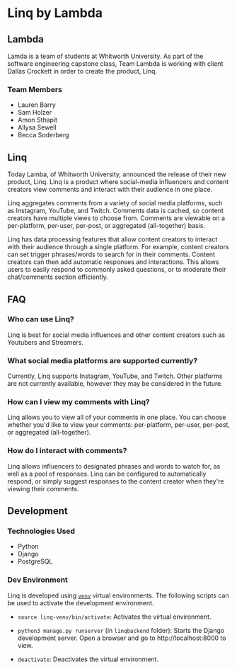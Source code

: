 # Linq by Lambda
## Lambda
Lamda is a team of students at Whitworth University. As part of the software engineering capstone class, Team Lambda is working with client Dallas Crockett in order to create the product, Linq. 

### Team Members
- Lauren Barry
- Sam Holzer
- Amon Sthapit
- Allysa Sewell
- Becca Soderberg

## Linq
Today Lamba, of Whitworth University, announced the release of their new product, Linq. Linq is a product where social-media influencers and content creators view comments and interact with their audience in one place. 

Linq aggregates comments from a variety of social media platforms, such as Instagram, YouTube, and Twitch. Comments data is cached, so content creators have multiple views to choose from. Comments are viewable on a per-platform, per-user, per-post, or aggregated (all-together) basis. 

Linq has data processing features that allow content creators to interact with their audience through a single platform. For example, content creators can set trigger phrases/words to search for in their comments. Content creators can then add automatic responses and interactions. This allows users to easily respond to commonly asked questions, or to moderate their chat/comments section efficiently.

## FAQ
### Who can use Linq?
Linq is best for social media influences and other content creators such as Youtubers and Streamers.

### What social media platforms are supported currently?
Currently, Linq supports Instagram, YouTube, and Twitch. Other platforms are not currently available, however they may be considered in the future. 

### How can I view my comments with Linq?
Linq allows you to view all of your comments in one place. You can choose whether you'd like to view your comments: per-platform, per-user, per-post, or aggregated (all-together). 

### How do I interact with comments?
Linq allows influencers to designated phrases and words to watch for, as well as a pool of responses. Linq can be configured to automatically respond, or simply suggest responses to the content creator when they're viewing their comments. 

## Development
### Technologies Used
- Python
- Django
- PostgreSQL

### Dev Environment
Linq is developed using [`venv`](https://docs.python.org/3/library/venv.html) virtual environments. The following scripts can be used to activate the development environment. 

- `source linq-venv/bin/activate`:
Activates the virtual environment. 

- `python3 manage.py runserver` (in `linqbackend` folder): Starts the Django development server.
Open a browser and go to http://localhost:8000 to view.

- `deactivate`:
Deactivates the virtual environment.
